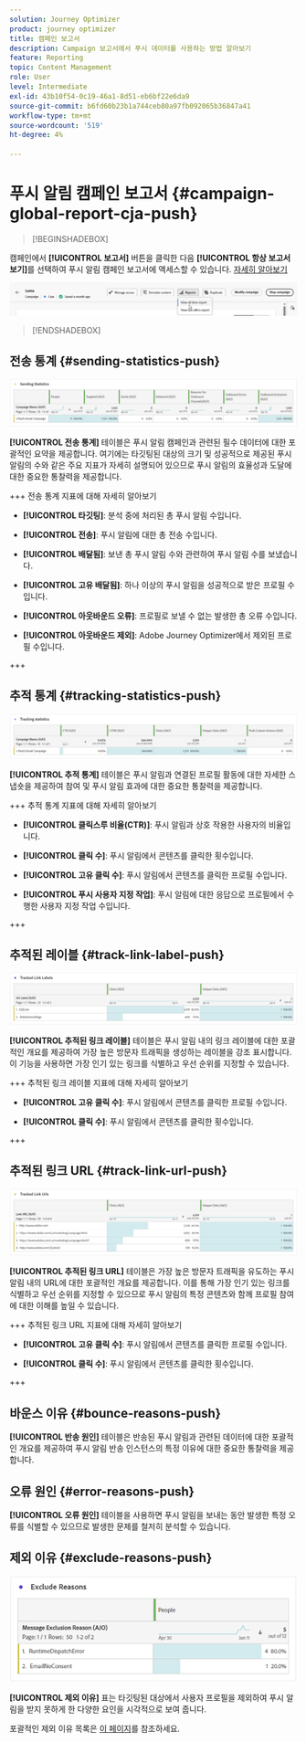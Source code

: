 ```yaml
---
solution: Journey Optimizer
product: journey optimizer
title: 캠페인 보고서
description: Campaign 보고서에서 푸시 데이터를 사용하는 방법 알아보기
feature: Reporting
topic: Content Management
role: User
level: Intermediate
exl-id: 43b10f54-0c19-46a1-8d51-eb6bf22e6da9
source-git-commit: b6fd60b23b1a744ceb80a97fb092065b36847a41
workflow-type: tm+mt
source-wordcount: '519'
ht-degree: 4%

---
```


# 푸시 알림 캠페인 보고서 {#campaign-global-report-cja-push}

>[!BEGINSHADEBOX]

캠페인에서 **[!UICONTROL 보고서]** 버튼을 클릭한 다음 **[!UICONTROL 항상 보고서 보기]**&#x200B;를 선택하여 푸시 알림 캠페인 보고서에 액세스할 수 있습니다. [자세히 알아보기](report-gs-cja.md)

![](assets/report-access.png)

>[!ENDSHADEBOX]

## 전송 통계 {#sending-statistics-push}

![](assets/cja-campaign-push-sending-stat.png)

**[!UICONTROL 전송 통계]** 테이블은 푸시 알림 캠페인과 관련된 필수 데이터에 대한 포괄적인 요약을 제공합니다. 여기에는 타깃팅된 대상의 크기 및 성공적으로 제공된 푸시 알림의 수와 같은 주요 지표가 자세히 설명되어 있으므로 푸시 알림의 효율성과 도달에 대한 중요한 통찰력을 제공합니다.

+++ 전송 통계 지표에 대해 자세히 알아보기

* **[!UICONTROL 타깃팅]**: 분석 중에 처리된 총 푸시 알림 수입니다.

* **[!UICONTROL 전송]**: 푸시 알림에 대한 총 전송 수입니다.

* **[!UICONTROL 배달됨]**: 보낸 총 푸시 알림 수와 관련하여 푸시 알림 수를 보냈습니다.

* **[!UICONTROL 고유 배달됨]**: 하나 이상의 푸시 알림을 성공적으로 받은 프로필 수입니다.

* **[!UICONTROL 아웃바운드 오류]**: 프로필로 보낼 수 없는 발생한 총 오류 수입니다.

* **[!UICONTROL 아웃바운드 제외]**: Adobe Journey Optimizer에서 제외된 프로필 수입니다.

+++

## 추적 통계 {#tracking-statistics-push}

![](assets/cja-campaign-push-track-stat.png)

**[!UICONTROL 추적 통계]** 테이블은 푸시 알림과 연결된 프로필 활동에 대한 자세한 스냅숏을 제공하여 참여 및 푸시 알림 효과에 대한 중요한 통찰력을 제공합니다.

+++ 추적 통계 지표에 대해 자세히 알아보기

* **[!UICONTROL 클릭스루 비율(CTR)]**: 푸시 알림과 상호 작용한 사용자의 비율입니다.

* **[!UICONTROL 클릭 수]**: 푸시 알림에서 콘텐츠를 클릭한 횟수입니다.

* **[!UICONTROL 고유 클릭 수]**: 푸시 알림에서 콘텐츠를 클릭한 프로필 수입니다.

* **[!UICONTROL 푸시 사용자 지정 작업]**: 푸시 알림에 대한 응답으로 프로필에서 수행한 사용자 지정 작업 수입니다.

+++

## 추적된 레이블 {#track-link-label-push}

![](assets/cja-campaign-push-link-labels.png)

**[!UICONTROL 추적된 링크 레이블]** 테이블은 푸시 알림 내의 링크 레이블에 대한 포괄적인 개요를 제공하여 가장 높은 방문자 트래픽을 생성하는 레이블을 강조 표시합니다. 이 기능을 사용하면 가장 인기 있는 링크를 식별하고 우선 순위를 지정할 수 있습니다.

+++ 추적된 링크 레이블 지표에 대해 자세히 알아보기

* **[!UICONTROL 고유 클릭 수]**: 푸시 알림에서 콘텐츠를 클릭한 프로필 수입니다.

* **[!UICONTROL 클릭 수]**: 푸시 알림에서 콘텐츠를 클릭한 횟수입니다.

+++

## 추적된 링크 URL {#track-link-url-push}

![](assets/cja-campaign-push-link-urls.png)

**[!UICONTROL 추적된 링크 URL]** 테이블은 가장 높은 방문자 트래픽을 유도하는 푸시 알림 내의 URL에 대한 포괄적인 개요를 제공합니다. 이를 통해 가장 인기 있는 링크를 식별하고 우선 순위를 지정할 수 있으므로 푸시 알림의 특정 콘텐츠와 함께 프로필 참여에 대한 이해를 높일 수 있습니다.

+++ 추적된 링크 URL 지표에 대해 자세히 알아보기

* **[!UICONTROL 고유 클릭 수]**: 푸시 알림에서 콘텐츠를 클릭한 프로필 수입니다.

* **[!UICONTROL 클릭 수]**: 푸시 알림에서 콘텐츠를 클릭한 횟수입니다.

+++

## 바운스 이유 {#bounce-reasons-push}

**[!UICONTROL 반송 원인]** 테이블은 반송된 푸시 알림과 관련된 데이터에 대한 포괄적인 개요를 제공하여 푸시 알림 반송 인스턴스의 특정 이유에 대한 중요한 통찰력을 제공합니다.

## 오류 원인 {#error-reasons-push}

**[!UICONTROL 오류 원인]** 테이블을 사용하면 푸시 알림을 보내는 동안 발생한 특정 오류를 식별할 수 있으므로 발생한 문제를 철저히 분석할 수 있습니다.

## 제외 이유 {#exclude-reasons-push}

![](assets/cja-campaign-push-excluded.png)

**[!UICONTROL 제외 이유]** 표는 타깃팅된 대상에서 사용자 프로필을 제외하여 푸시 알림을 받지 못하게 한 다양한 요인을 시각적으로 보여 줍니다.

포괄적인 제외 이유 목록은 [이 페이지](exclusion-list.md)를 참조하세요.
